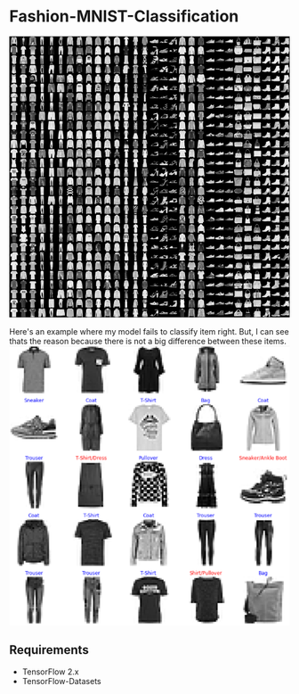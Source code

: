 # Fashion-MNIST-Classification 

![Alt Text](Images/Data_items.png)

Here's an example where my model fails to classify item right. But, I can see thats the reason because there is not a big difference between these items. 
<img src="Images/Model_Classification.PNG">

## Requirements
- TensorFlow 2.x
- TensorFlow-Datasets
